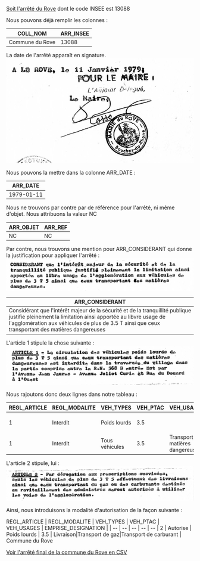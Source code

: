 [Soit l'arrêté du Rove](le-rove.jpg) dont le code INSEE est 13088

Nous pouvons déjà remplir les colonnes :

| COLL_NOM | ARR_INSEE
| -- | --
| Commune du Rove | 13088

La date de l'arrêté apparaît en signature.
![](le-rove/arr_date.png)

Nous pouvons la mettre dans la colonne ARR_DATE :

| ARR_DATE |
| -- |
| 1979-01-11 |

Nous ne trouvons par contre par de référence pour l'arrêté, ni même d'objet. Nous attribuons la valeur NC

| ARR_OBJET | ARR_REF |
| -- | -- |
| NC | NC |


Par contre, nous trouvons une mention pour ARR_CONSIDERANT qui donne la justification pour appliquer l'arrêté :
![](le-rove/arr_considerant.png)

| ARR_CONSIDERANT |
| -- |
| Considérant que l'intérêt majeur de la sécurité et de la tranquillité publique justifie pleinement la limitation ainsi apportée au libvre usage de l'agglomération aux véhicules de plus de 3.5 T ainsi que ceux transportant des matières dangereuses |

L'article 1 stipule la chose suivante :
![](le-rove/article1.png)

Nous rajoutons donc deux lignes dans notre tableau :

| REGL_ARTICLE | REGL_MODALITE | VEH_TYPES | VEH_PTAC | VEH_USAGES | EMPRISE_DESIGNATION | EMPRISE_DEBUT | EMPRISE_FIN
| -- | -- | -- | -- | -- | -- | -- | -- |
| 1 | Interdit | Poids lourds | 3.5 | | Traversée du village | RN568B Entrée Est par l'avenue Jean Jaures	| Rue du Douard à l'Ouest
| 1 | Interdit | Tous véhicules | 3.5 | Transport de matières dangereuses | Traversée du village | RN568B Entrée Est par l'avenue Jean Jaures	| Rue du Douard à l'Ouest

L'article 2 stipule, lui :
![](le-rove/article2.png)

Ainsi, nous introduisons la modalité d'autorisation de la façon suivante :

REGL_ARTICLE | REGL_MODALITE | VEH_TYPES | VEH_PTAC | VEH_USAGES | EMPRISE_DESIGNATION |
| -- | -- | -- | -- | -- |
2 | Autorise | Poids lourds | 3.5 | Livraison\|Transport de gaz\|Transport de carburant | Commune du Rove

[Voir l'arrêté final de la commune du Rove en CSV](le-rove.csv)
